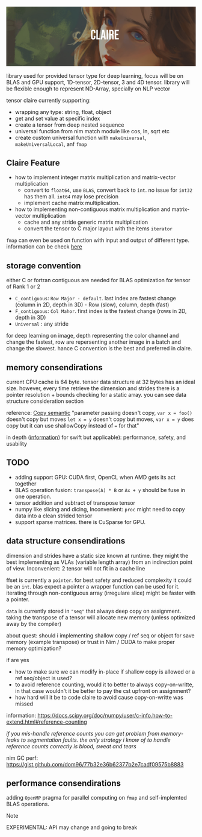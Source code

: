 ![image_banner](.github/Claire.png)

library used for provided tensor type for deep learning, focus will be on BLAS and GPU support, 1D-tensor, 2D-tensor, 3 and 4D tensor. library will be flexible enough to represent ND-Array, specially on NLP vector

tensor claire currently supporting:
- wrapping any type: string, float, object
- get and set value at specific index
- create a tensor from deep nested sequence
- universal function from nim match module like cos, ln, sqrt etc
- create custom universal function with `makeUniversal`, `makeUniversalLocal`, anf `fmap`

## Claire Feature
- how to implement integer matrix multiplication and matrix-vector multiplication
    - convert to `float64`, use `BLAS`, convert back to `int`. no issue for `int32` has them all. `int64` may lose precision
    - implement cache matrix multiplication.
- how to implementing non-contiguous matrix multiplication and matrix-vector multiplication
    - cache and any stride generic matrix multiplication
    - convert the tensor to C major layout with the items `iterator`


`fmap` can even be used on function with input and output of different type. information can be check [here](https://github.com/unicredit/nimblas)

## storage convention

either C or fortran contiguous are needed for BLAS optimization for tensor of Rank 1 or 2

- `C_contiguous`: `Row Major - default`. last index are fastest change (column in 2D, depth in 3D) - Row (slow), column, depth (fast)
- `F_contiguous`: `Col Mahor`. first index is the fastest change (rows in 2D, depth in 3D)
- `Universal` : any stride

for deep learning on image, depth representing the color channel and change the fastest, row are repersenting another image in a batch and change the slowest. hance C convention is the best and preferred in claire.

## memory consendirations
current CPU cache is 64 byte. tensor data structure at 32 bytes has an ideal size. however, every time retrieve the dimension and strides there is a pointer resolution + bounds checking for a static array. you can see data structure consideration section

reference: [Copy semantic](https://forum.nim-lang.org/t/1793/5) "parameter passing doesn't copy, `var x = foo()` doesn't copy but moves `let x = y` doesn't copy but moves, `var x = y` does copy but it can use shallowCopy instead of `=` for that"

in depth ([information](http://blog.stablekernel.com/when-to-use-value-types-and-reference-types-in-swift)) for swift but applicable): performance, safety, and usability

## TODO
- adding support GPU: CUDA first, OpenCL when AMD gets its act together
- BLAS operation fusion: `transpose(A) * B` or `Ax + y` should be fuse in one operation.
- tensor addition and subtract of transpose tensor
- numpy like slicing and dicing, Inconvenient: `proc` might need to copy data into a clean strided tensor
- support sparse matrices. there is CuSparse for GPU.

## data structure consendirations

dimension and strides have a static size known at runtime. they might the best implementing as VLAs (variable length array) from an indirection point of view. Inconvenient: 2 tensor will not fit in a cache line

ffset is currently a `pointer`. for best safety and reduced complexity it could be an `int`. blas expect a pointer a wrapper function can be used for it. iterating through non-contiguous array (irregulare slice) might be faster with a pointer.

`data` is currently stored in `"seq"` that always deep copy on assignment. taking the transpose of a tensor will allocate new memory (unless optimized away by the compiler)

about quest: should i implementing shallow copy / ref seq or object for save memory (example transpose) or trust in Nim / CUDA to make proper memory optimization?

if are yes
- how to make sure we can modify in-place if shallow copy is allowed or a ref seq/object is used?
- to avoid reference counting, would it to better to always copy-on-writte, in that case wouldn't it be better to pay the cst upfront on assignment?
- how hard will it be to code claire to avoid cause copy-on-writte was missed

information: https://docs.scipy.org/doc/numpy/user/c-info.how-to-extend.html#reference-counting

_if you mis-handle reference counts you can get problem from memory-leaks to segmentation faults. the only strategy i know of to handle reference counts correctly is blood, sweat and tears_

nim GC perf: https://gist.github.com/dom96/77b32e36b62377b2e7cadf09575b8883

## performance consendirations

adding `OpenMP` pragma for parallel computing on `fmap` and self-implemted BLAS operations.


> [!NOTE]
> EXPERIMENTAL: API may change and going to break

